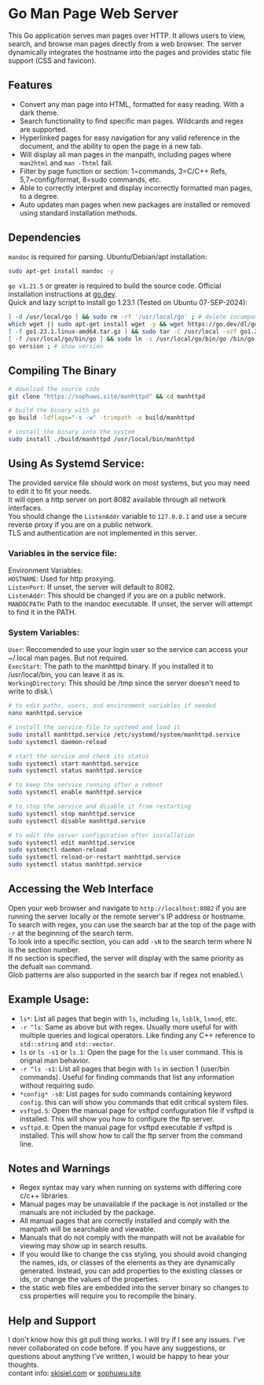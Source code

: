# Go Man Page Web Server

This Go application serves man pages over HTTP. It allows users to view, search, and browse man pages directly from a web browser. The server dynamically integrates the hostname into the pages and provides static file support (CSS and favicon).

## Features

- Convert any man page into HTML, formatted for easy reading. With a dark theme.
- Search functionality to find specific man pages. Wildcards and regex are supported.
- Hyperlinked pages for easy navigation for any valid reference in the document, and the ability to open the page in a new tab.
- Will display all man pages in the manpath, including pages where `man2html` and `man -Thtml` fail.
- Filter by page function or section: 1=commands, 3=C/C++ Refs, 5,7=config/format, 8=sudo commands, etc.
- Able to correctly interpret and display incorrectly formatted man pages, to a degree.
- Auto updates man pages when new packages are installed or removed using standard installation methods.

## Dependencies

`mandoc` is required for parsing. Ubuntu/Debian/apt installation:

```sh
sudo apt-get install mandoc -y
```

`go v1.21.5` or greater is required to build the source code. Official installation instructions at [go.dev](https://go.dev/doc/install).\
Quick and lazy script to install go 1.23.1 (Tested on Ubuntu 07-SEP-2024):

```sh
[ -d /usr/local/go ] && sudo rm -rf '/usr/local/go' ; # delete incompatible versions
which wget || sudo apt-get install wget -y && wget https://go.dev/dl/go1.23.1.linux-amd64.tar.gz ; # downlaod compatible version 
[ -f go1.23.1.linux-amd64.tar.gz ] && sudo tar -C /usr/local -xzf go1.23.1.linux-amd64.tar.gz ; # install into system
[ -f /usr/local/go/bin/go ] && sudo ln -s /usr/local/go/bin/go /bin/go ; # add to bin
go version ; # show version
```

## Compiling The Binary

 ```sh
# download the source code
git clone "https://sophuwu.site/manhttpd" && cd manhttpd
 
# build the binary with go
go build -ldflags="-s -w" -trimpath -o build/manhttpd

# install the binary into the system
sudo install ./build/manhttpd /usr/local/bin/manhttpd
```

## Using As Systemd Service:

The provided service file should work on most systems, but you may need to edit it to fit your needs.\
It will open a http server on port 8082 available through all network interfaces.\
You should change the `ListenAddr` variable to `127.0.0.1` and use a secure reverse proxy if you are on a public network.\
TLS and authentication are not implemented in this server.

### Variables in the service file:

Environment Variables:\
`HOSTNAME`: Used for http proxying.\
`ListenPort`: If unset, the server will default to 8082.\
`ListenAddr`: This should be changed if you are on a public network.\
`MANDOCPATH`: Path to the mandoc executable. If unset, the server will attempt to find it in the PATH.

### System Variables:

`User`: Reccomended to use your login user so the service can access your ~/.local man pages. But not required.\
`ExecStart`: The path to the manhttpd binary. If you installed it to /usr/local/bin, you can leave it as is.\
`WorkingDirectory`: This should be /tmp since the server doesn't need to write to disk.\

```sh
# to edit paths, users, and environment variables if needed
nano manhttpd.service 

# install the service file to systemd and load it
sudo install manhttpd.service /etc/systemd/system/manhttpd.service
sudo systemctl daemon-reload

# start the service and check its status
sudo systemctl start manhttpd.service
sudo systemctl status manhttpd.service

# to keep the service running after a reboot
sudo systemctl enable manhttpd.service

# to stop the service and disable it from restarting
sudo systemctl stop manhttpd.service
sudo systemctl disable manhttpd.service

# to edit the server configuration after installation
sudo systemctl edit manhttpd.service
sudo systemctl daemon-reload 
sudo systemctl reload-or-restart manhttpd.service
sudo systemctl status manhttpd.service
```

## Accessing the Web Interface

Open your web browser and navigate to `http://localhost:8082` if you are running the server locally or the remote server's IP address or hostname.\
To search with regex, you can use the search bar at the top of the page with `-r` at the beginning of the search term.\
To look into a specific section, you can add `-sN` to the search term where N is the section number.\
If no section is specified, the server will display with the same priority as the defualt `man` command.\
Glob patterns are also supported in the search bar if regex not enabled.\

## Example Usage:

- `ls*`: List all pages that begin with `ls`, including `ls`, `lsblk`, `lsmod`, etc.
- `-r ^ls`: Same as above but with regex. Usually more useful for with multiple queries and logical operators. Like finding any C++ reference to `std::string` and `std::vector`.
- `ls` or `ls -s1` or `ls.1`: Open the page for the `ls` user command. This is orignal man behavior.
- `-r ^ls -s1`: List all pages that begin with `ls` in section 1 (user/bin commands). Useful for finding commands that list any information without requiring sudo.
- `*config* -s8`: List pages for sudo commands containing keyword `config`. this can will show you commands that edit critical system files.  
- `vsftpd.5`: Open the manual page for vsftpd confuguration file if vsftpd is installed. This will show you how to configure the ftp server.
- `vsftpd.8`: Open the manual page for vsftpd executable if vsftpd is installed. This will show how to call the ftp server from the command line.

## Notes and Warnings

- Regex syntax may vary when running on systems with differing core c/c++ libraries. 
- Manual pages may be unavailable if the package is not installed or the manuals are not included by the package.
- All manual pages that are correctly installed and comply with the manpath will be searchable and viewable.
- Manuals that do not comply with the manpath will not be available for viewing may show up in search results.
- If you would like to change the css styling, you should avoid changing the names, ids, or classes of the elements as they are dynamically generated. Instead, you can add properties to the existing classes or ids, or change the values of the properties.
- the static web files are embedded into the server binary so changes to css properties will require you to recompile the binary.

## Help and Support

I don't know how this git pull thing works. I will try if I see any issues. I've never collaborated on code before. If you have any suggestions, or questions about anything I've written, I would be happy to hear your thoughts.\
contant info: [skisiel.com](https://skisiel.com) or [sophuwu.site](https://sophuwu.site)


